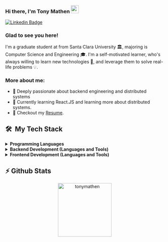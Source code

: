 
### Hi there, I'm Tony Mathen <img src="https://media.giphy.com/media/hvRJCLFzcasrR4ia7z/giphy.gif" width="25px">
[![Linkedin Badge](https://img.shields.io/badge/-LinkedIn-0e76a8?style=flat-square&logo=Linkedin&logoColor=white)](https://www.linkedin.com/in/vaibhav-sachdeva-814332139/)


### Glad to see you here! &nbsp;

I'm a graduate student at from Santa Clara University 🏛, majoring is Computer Science and Engineering 🎓. I'm a self-motivated learner, who's always willing to learn new technologies 👀, and leverage them to solve real-life problems 💡.

### More about me: 
- 🚀 Deeply passionate about backend engineering and distributed systems
- 🌱 Currently learning React.JS and learning more about distributed systems.
- 📝 Checkout my [Resume](https://drive.google.com/file/d/1axhrSwkOGxvaMw4vqTxVAOMrzec6M3LF/view?usp=sharing).

<h2> 🛠 &nbsp;My Tech Stack</h2>

<details>
<summary><b>Programming Languages</b></summary>
<span><img src="https://cdn.jsdelivr.net/gh/devicons/devicon@latest/icons/python/python-original.svg" width="40px"></span>&nbsp;
 <span><img src="https://cdn.jsdelivr.net/gh/devicons/devicon@latest/icons/javascript/javascript-original.svg" width="37px"></span>&nbsp;
<span><img src="https://cdn.jsdelivr.net/gh/devicons/devicon@latest/icons/cplusplus/cplusplus-original.svg" width="40px"></span>&nbsp;
<span><img src="https://cdn.jsdelivr.net/gh/devicons/devicon@latest/icons/c/c-original.svg" width="40px"></span>&nbsp;
</details>

<details>	
<summary><b>Backend Development (Languages and Tools)</b></summary>
<span><img src="https://cdn.jsdelivr.net/gh/devicons/devicon@latest/icons/mysql/mysql-original.svg" width="35px"></span>&nbsp;
<span><img src="https://www.vectorlogo.zone/logos/prometheusio/prometheusio-icon.svg" alt="Keras" width="35px" height="35px"/></span>&nbsp;
<span><img src="https://www.vectorlogo.zone/logos/elastic/elastic-icon.svg" alt="Keras" width="40px" height="35px"/></span>&nbsp;
<span><img src="https://cdn.jsdelivr.net/gh/devicons/devicon@latest/icons/firebase/firebase-plain.svg" width="40px"></span>&nbsp;
<span><img src="https://cdn.jsdelivr.net/gh/devicons/devicon@latest/icons/nodejs/nodejs-original.svg" width="40px"></span>&nbsp;
<span><img src="https://cdn.jsdelivr.net/gh/devicons/devicon@latest/icons/mongodb/mongodb-original.svg" width="40px"></span>
<span><img src="https://cdn.jsdelivr.net/gh/devicons/devicon@latest/icons/heroku/heroku-original.svg" width="35px"></span>
</details>

<details>	
 <summary><b>Frontend Development (Languages and Tools)</b></summary>
 <span><img src="https://cdn.jsdelivr.net/gh/devicons/devicon@latest/icons/react/react-original.svg" width="35px"></span>&nbsp;
<span><img src="https://cdn.jsdelivr.net/gh/devicons/devicon@latest/icons/html5/html5-original.svg" width="35px"></span>&nbsp;
<span><img src="https://cdn.jsdelivr.net/gh/devicons/devicon@latest/icons/css3/css3-plain.svg" width="35px"></span>&nbsp;
<span><img src="https://www.vectorlogo.zone/logos/grafana/grafana-icon.svg" alt="TF" width="40px" height="40px"/></span>&nbsp;
</details>

<h2>⚡&nbsp;Github Stats</h2>
<p align = "center">
<img height="170em" src="https://github-readme-stats.vercel.app/api?username=tonymathen&show_icons=true&locale=en&hide_border=true" alt="tonymathen"/>
</p>
